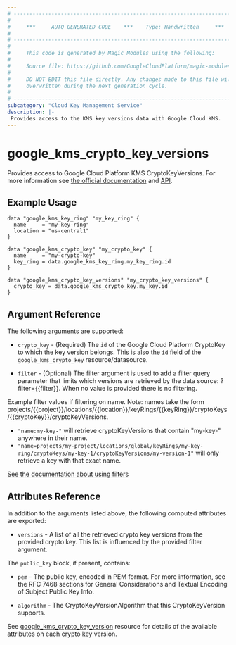 ```yaml
---
# ----------------------------------------------------------------------------
#
#     ***     AUTO GENERATED CODE    ***    Type: Handwritten     ***
#
# ----------------------------------------------------------------------------
#
#     This code is generated by Magic Modules using the following:
#
#     Source file: https://github.com/GoogleCloudPlatform/magic-modules/tree/main/mmv1/third_party/terraform/website/docs/d/kms_crypto_key_versions.html.markdown
#
#     DO NOT EDIT this file directly. Any changes made to this file will be
#     overwritten during the next generation cycle.
#
# ----------------------------------------------------------------------------
subcategory: "Cloud Key Management Service"
description: |-
 Provides access to the KMS key versions data with Google Cloud KMS.
---
```


# google_kms_crypto_key_versions

Provides access to Google Cloud Platform KMS CryptoKeyVersions. For more information see
[the official documentation](https://cloud.google.com/kms/docs/object-hierarchy#key_version)
and
[API](https://cloud.google.com/kms/docs/reference/rest/v1/projects.locations.keyRings.cryptoKeys.cryptoKeyVersions).


## Example Usage

```hcl
data "google_kms_key_ring" "my_key_ring" {
  name     = "my-key-ring"
  location = "us-central1"
}

data "google_kms_crypto_key" "my_crypto_key" {
  name     = "my-crypto-key"
  key_ring = data.google_kms_key_ring.my_key_ring.id
}

data "google_kms_crypto_key_versions" "my_crypto_key_versions" {
  crypto_key = data.google_kms_crypto_key.my_key.id
}
```

## Argument Reference

The following arguments are supported:

* `crypto_key` - (Required) The `id` of the Google Cloud Platform CryptoKey to which the key version belongs. This is also the `id` field of the 
`google_kms_crypto_key` resource/datasource.

* `filter` - (Optional) The filter argument is used to add a filter query parameter that limits which versions are retrieved by the data source: ?filter={{filter}}. When no value is provided there is no filtering.

Example filter values if filtering on name. Note: names take the form projects/{{project}}/locations/{{location}}/keyRings/{{keyRing}}/cryptoKeys/{{cryptoKey}}/cryptoKeyVersions.

* `"name:my-key-"` will retrieve cryptoKeyVersions that contain "my-key-" anywhere in their name.
* `"name=projects/my-project/locations/global/keyRings/my-key-ring/cryptoKeys/my-key-1/cryptoKeyVersions/my-version-1"` will only retrieve a key with that exact name.

[See the documentation about using filters](https://cloud.google.com/kms/docs/sorting-and-filtering)

## Attributes Reference

In addition to the arguments listed above, the following computed attributes are exported:

* `versions` - A list of all the retrieved crypto key versions from the provided crypto key. This list is influenced by the provided filter argument.

<a name="nested_public_key"></a>The `public_key` block, if present, contains:

* `pem` - The public key, encoded in PEM format. For more information, see the RFC 7468 sections for General Considerations and Textual Encoding of Subject Public Key Info.

* `algorithm` - The CryptoKeyVersionAlgorithm that this CryptoKeyVersion supports.

See [google_kms_crypto_key_version](https://registry.terraform.io/providers/hashicorp/google/latest/docs/resources/kms_crypto_key_version) resource for details of the available attributes on each crypto key version.

